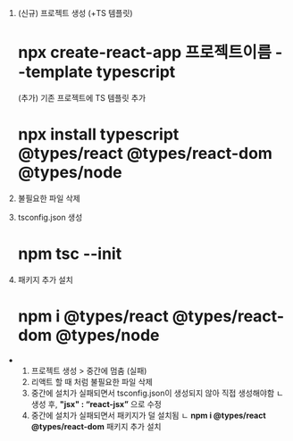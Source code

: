 1. (신규) 프로젝트 생성 (+TS 템플릿)

    # npx create-react-app 프로젝트이름 --template typescript

    (추가) 기존 프로젝트에 TS 템플릿 추가

    # npx install typescript @types/react @types/react-dom @types/node

2. 불필요한 파일 삭제

3. tsconfig.json 생성

    # npm tsc --init

4. 패키지 추가 설치

    # npm i @types/react @types/react-dom @types/node

-   1. 프로젝트 생성 > 중간에 멈춤 (실패)
    2. 리액트 할 때 처럼 불필요한 파일 삭제
    3. 중간에 설치가 실패되면서 tsconfig.json이 생성되지 않아 직접 생성해야함
       ㄴ 생성 후, **"jsx" : “react-jsx”** 으로 수정
    4. 중간에 설치가 실패되면서 패키지가 덜 설치됨
       ㄴ **npm i @types/react @types/react-dom** 패키지 추가 설치
